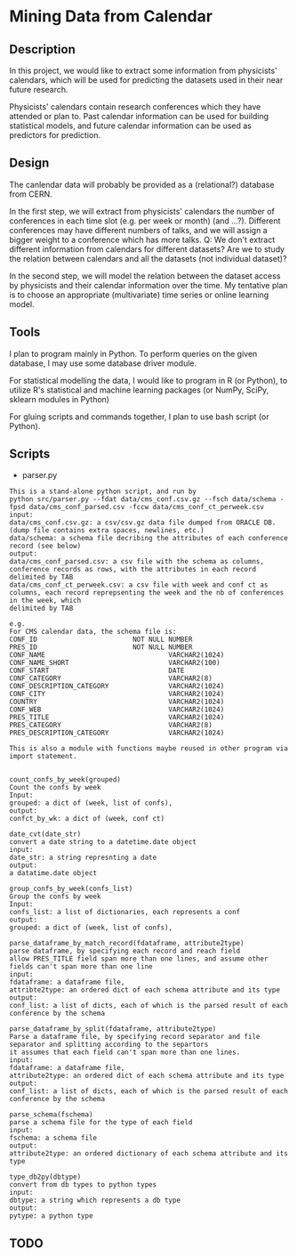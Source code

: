 Mining Data from Calendar
=============

Description
-------------


In this project, we would like to extract some information from physicists' calendars, which will be used for predicting the datasets used in their near future research.

Physicists' calendars contain research conferences which they have attended or plan to. Past calendar information can be used for building statistical models, and future calendar information can be used as predictors for prediction.

Design
-------------

The canlendar data will probably be provided as a (relational?) database from CERN.

In the first step, we will extract from physicists' calendars the number of conferences in each time slot (e.g. per week or month) (and ...?).
Different conferences may have different numbers of talks, and we will assign a bigger weight to a conference which has more talks.
Q:
We don't extract different information from calendars for different datasets?
Are we to study the relation between calendars and all the datasets (not individual dataset)?

In the second step, we will model the relation between the dataset access by physicists and their calendar information over the time. My tentative plan is to choose an appropriate (multivariate) time series or online learning model.

Tools
-------------

I plan to program mainly in Python. To perform queries on the given database, I may use some database driver module.

For statistical modelling the data, I would like to program in R (or Python), to utilize R's statistical and machine learning packages (or NumPy, SciPy, sklearn modules in Python)

For gluing scripts and commands together, I plan to use bash script (or Python).

Scripts
-------------

* parser.py


```
This is a stand-alone python script, and run by
python src/parser.py --fdat data/cms_conf.csv.gz --fsch data/schema -fpsd data/cms_conf_parsed.csv -fccw data/cms_conf_ct_perweek.csv
input:
data/cms_conf.csv.gz: a csv/csv.gz data file dumped from ORACLE DB. (dump file contains extra spaces, newlines, etc.)
data/schema: a schema file decribing the attributes of each conference record (see below)
output:
data/cms_conf_parsed.csv: a csv file with the schema as columns, conference records as rows, with the attributes in each record delimited by TAB
data/cms_conf_ct_perweek.csv: a csv file with week and conf ct as columns, each record reprepsenting the week and the nb of conferences in the week, which
delimited by TAB

e.g.
For CMS calendar data, the schema file is:
CONF_ID                        NOT NULL NUMBER
PRES_ID                        NOT NULL NUMBER
CONF_NAME                               VARCHAR2(1024)
CONF_NAME_SHORT                         VARCHAR2(100)
CONF_START                              DATE
CONF_CATEGORY                           VARCHAR2(8)
CONF_DESCRIPTION_CATEGORY               VARCHAR2(1024)
CONF_CITY                               VARCHAR2(1024)
COUNTRY                                 VARCHAR2(1024)
CONF_WEB                                VARCHAR2(1024)
PRES_TITLE                              VARCHAR2(1024)
PRES_CATEGORY                           VARCHAR2(8)
PRES_DESCRIPTION_CATEGORY               VARCHAR2(1024)

This is also a module with functions maybe reused in other program via import statement.


count_confs_by_week(grouped)
Count the confs by week
Input:
grouped: a dict of (week, list of confs),
output:
confct_by_wk: a dict of (week, conf ct)

date_cvt(date_str)
convert a date string to a datetime.date object
input:
date_str: a string represnting a date
output:
a datatime.date object

group_confs_by_week(confs_list)
Group the confs by week
Input:
confs_list: a list of dictionaries, each represents a conf
output:
grouped: a dict of (week, list of confs),

parse_dataframe_by_match_record(fdataframe, attribute2type)
parse dataframe, by specifying each record and reach field
allow PRES_TITLE field span more than one lines, and assume other fields can't span more than one line
input:
fdataframe: a dataframe file,
attribte2type: an ordered dict of each schema attribute and its type
output:
conf_list: a list of dicts, each of which is the parsed result of each conference by the schema

parse_dataframe_by_split(fdataframe, attribute2type)
Parse a dataframe file, by specifying record separator and file separator and splitting according to the separtors
it assumes that each field can't span more than one lines.
input:
fdataframe: a dataframe file,
attribute2type: an ordered dict of each schema attribute and its type
output:
conf_list: a list of dicts, each of which is the parsed result of each conference by the schema

parse_schema(fschema)
parse a schema file for the type of each field
input:
fschema: a schema file
output:
attribute2type: an ordered dictionary of each schema attribute and its type

type_db2py(dbtype)
convert from db types to python types
input:
dbtype: a string which represents a db type
output:
pytype: a python type

```

TODO
------------

